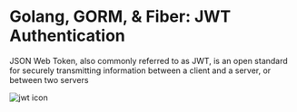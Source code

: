 # Golang, GORM, & Fiber: JWT Authentication

JSON Web Token, also commonly referred to as JWT, is an open standard for securely transmitting information between a client and a server, or between two servers

<img src="https://codevoweb.com/wp-content/uploads/2023/01/Golang-GORM-Fiber-JWT-Authentication.webp?ezimgfmt=ng%3Awebp%2Fngcb1%2Frs%3Adevice%2Frscb1-1" alt=" jwt icon">
